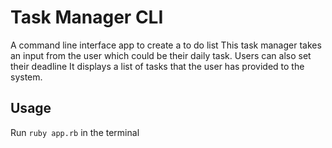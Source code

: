 # Task Manager CLI
A command line interface app to create a to do list
This task manager takes an input from the user which could be their daily task.
Users can also set their deadline
It displays a list of tasks that the user has provided to the system.

## Usage
Run `ruby app.rb` in the terminal
